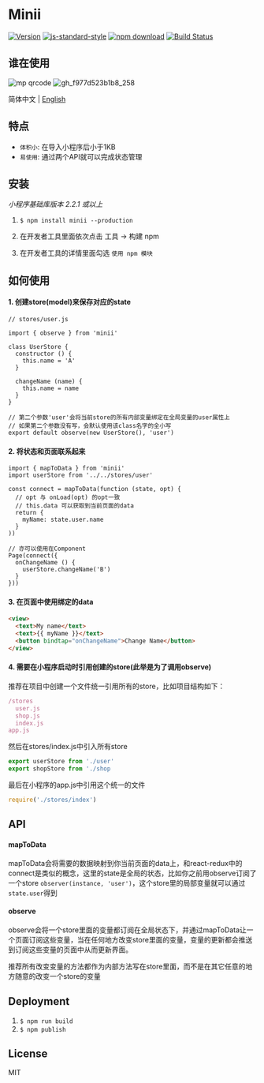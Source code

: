 # Minii

[![Version](http://img.shields.io/npm/v/minii.svg)](https://www.npmjs.org/package/minii)
[![js-standard-style](https://img.shields.io/badge/code%20style-standard-brightgreen.svg?style=flat)](https://github.com/feross/standard)
[![npm download][download-image]][download-url]
[![Build Status](https://travis-ci.org/wwayne/minii.svg?branch=master)](https://travis-ci.org/wwayne/minii)

[download-image]: https://img.shields.io/npm/dm/minii.svg?style=flat-square
[download-url]: https://npmjs.org/package/minii

## 谁在使用
![mp qrcode](https://user-images.githubusercontent.com/5305874/87665910-497c5f00-c79a-11ea-8326-86d7502aa8a9.jpg)
![gh_f977d523b1b8_258](https://user-images.githubusercontent.com/5305874/56073712-19961d00-5ddb-11e9-8b3b-70a40b9c1aa8.jpg)

简体中文 | [English](./README-EN.md)

## 特点
* `体积小`: 在导入小程序后小于1KB
* `易使用`: 通过两个API就可以完成状态管理

## 安装
*小程序基础库版本 2.2.1 或以上*

1. `$ npm install minii --production`

2. 在开发者工具里面依次点击 工具 -> 构建 npm

3. 在开发者工具的详情里面勾选 `使用 npm 模块`

## 如何使用
#### 1. 创建store(model)来保存对应的state
```JS
// stores/user.js

import { observe } from 'minii'

class UserStore {
  constructor () {
    this.name = 'A'
  }

  changeName (name) {
    this.name = name
  }
}

// 第二个参数'user'会将当前store的所有内部变量绑定在全局变量的user属性上
// 如果第二个参数没有写，会默认使用该class名字的全小写
export default observe(new UserStore(), 'user')
```

#### 2. 将状态和页面联系起来
```JS
import { mapToData } from 'minii'
import userStore from '../../stores/user'

const connect = mapToData(function (state, opt) {
  // opt 与 onLoad(opt) 的opt一致
  // this.data 可以获取到当前页面的data
  return {
    myName: state.user.name
  }
))

// 亦可以使用在Component
Page(connect({
  onChangeName () {
    userStore.changeName('B')
  }
}))
```

#### 3. 在页面中使用绑定的data
```html
<view>
  <text>My name</text>
  <text>{{ myName }}</text>
  <button bindtap="onChangeName">Change Name</button>
</view>
```

#### 4. 需要在小程序启动时引用创建的store(此举是为了调用observe)
推荐在项目中创建一个文件统一引用所有的store，比如项目结构如下：

```js
/stores
  user.js
  shop.js
  index.js
app.js
```

然后在stores/index.js中引入所有store

```js
export userStore from './user'
export shopStore from './shop
```

最后在小程序的app.js中引用这个统一的文件

```js
require('./stores/index')
```

## API
#### mapToData

mapToData会将需要的数据映射到你当前页面的data上，和react-redux中的connect是类似的概念，这里的state是全局的状态，比如你之前用observe订阅了一个store `observer(instance, 'user')`，这个store里的局部变量就可以通过`state.user`得到

#### observe

observe会将一个store里面的变量都订阅在全局状态下，并通过mapToData让一个页面订阅这些变量，当在任何地方改变store里面的变量，变量的更新都会推送到订阅这些变量的页面中从而更新界面。

推荐所有改变变量的方法都作为内部方法写在store里面，而不是在其它任意的地方随意的改变一个store的变量


## Deployment
1. `$ npm run build`
2. `$ npm publish`

## License

MIT


